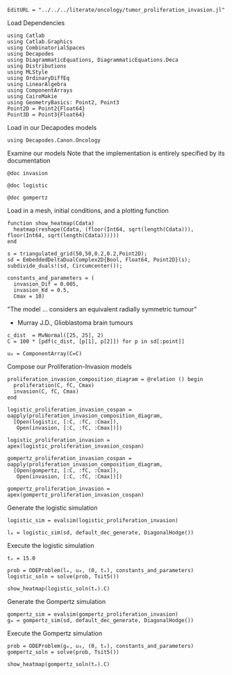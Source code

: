 ```@meta
EditURL = "../../../literate/oncology/tumor_proliferation_invasion.jl"
```

Load Dependencies

````@example tumor_proliferation_invasion
using Catlab
using Catlab.Graphics
using CombinatorialSpaces
using Decapodes
using DiagrammaticEquations, DiagrammaticEquations.Deca
using Distributions
using MLStyle
using OrdinaryDiffEq
using LinearAlgebra
using ComponentArrays
using CairoMakie
using GeometryBasics: Point2, Point3
Point2D = Point2{Float64}
Point3D = Point3{Float64}
````

Load in our Decapodes models

````@example tumor_proliferation_invasion
using Decapodes.Canon.Oncology
````

Examine our models
Note that the implementation is entirely specified by its documentation

````@example tumor_proliferation_invasion
@doc invasion

@doc logistic

@doc gompertz
````

Load in a mesh, initial conditions, and a plotting function

````@example tumor_proliferation_invasion
function show_heatmap(Cdata)
  heatmap(reshape(Cdata, (floor(Int64, sqrt(length(Cdata))), floor(Int64, sqrt(length(Cdata))))))
end

s = triangulated_grid(50,50,0.2,0.2,Point2D);
sd = EmbeddedDeltaDualComplex2D{Bool, Float64, Point2D}(s);
subdivide_duals!(sd, Circumcenter());

constants_and_parameters = (
  invasion_Dif = 0.005,
  invasion_Kd = 0.5,
  Cmax = 10)
````

"The model ... considers an equivalent radially symmetric tumour"
- Murray J.D., Glioblastoma brain tumours

````@example tumor_proliferation_invasion
c_dist  = MvNormal([25, 25], 2)
C = 100 * [pdf(c_dist, [p[1], p[2]]) for p in sd[:point]]

u₀ = ComponentArray(C=C)
````

Compose our Proliferation-Invasion models

````@example tumor_proliferation_invasion
proliferation_invasion_composition_diagram = @relation () begin
  proliferation(C, fC, Cmax)
  invasion(C, fC, Cmax)
end

logistic_proliferation_invasion_cospan = oapply(proliferation_invasion_composition_diagram,
  [Open(logistic, [:C, :fC, :Cmax]),
   Open(invasion, [:C, :fC, :Cmax])])

logistic_proliferation_invasion = apex(logistic_proliferation_invasion_cospan)

gompertz_proliferation_invasion_cospan = oapply(proliferation_invasion_composition_diagram,
  [Open(gompertz, [:C, :fC, :Cmax]),
   Open(invasion, [:C, :fC, :Cmax])])

gompertz_proliferation_invasion = apex(gompertz_proliferation_invasion_cospan)
````

Generate the logistic simulation

````@example tumor_proliferation_invasion
logistic_sim = evalsim(logistic_proliferation_invasion)

lₘ = logistic_sim(sd, default_dec_generate, DiagonalHodge())
````

Execute the logistic simulation

````@example tumor_proliferation_invasion
tₑ = 15.0

prob = ODEProblem(lₘ, u₀, (0, tₑ), constants_and_parameters)
logistic_soln = solve(prob, Tsit5())

show_heatmap(logistic_soln(tₑ).C)
````

Generate the Gompertz simulation

````@example tumor_proliferation_invasion
gompertz_sim = evalsim(gompertz_proliferation_invasion)
gₘ = gompertz_sim(sd, default_dec_generate, DiagonalHodge())
````

Execute the Gompertz simulation

````@example tumor_proliferation_invasion
prob = ODEProblem(gₘ, u₀, (0, tₑ), constants_and_parameters)
gompertz_soln = solve(prob, Tsit5())

show_heatmap(gompertz_soln(tₑ).C)
````

